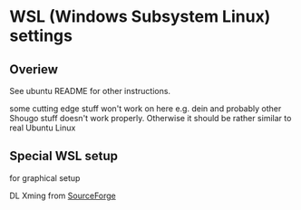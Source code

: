 # WSL (Windows Subsystem Linux) settings

## Overiew

See ubuntu README for other instructions.

some cutting edge stuff won't work on here e.g. dein and probably other Shougo stuff doesn't work properly. Otherwise it should be rather similar to real Ubuntu Linux

## Special WSL setup

for graphical setup

DL Xming from [SourceForge](https://sourceforge.net/projects/xming/)
